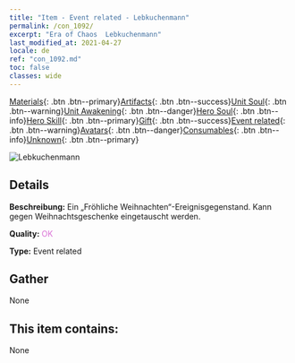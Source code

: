 ```yaml
---
title: "Item - Event related - Lebkuchenmann"
permalink: /con_1092/
excerpt: "Era of Chaos  Lebkuchenmann"
last_modified_at: 2021-04-27
locale: de
ref: "con_1092.md"
toc: false
classes: wide
---
```

 [Materials](/ItemsDE/){: .btn .btn--primary}[Artifacts](/ItemsDE/Artifacts/){: .btn .btn--success}[Unit Soul](/ItemsDE/UnitSoul/){: .btn .btn--warning}[Unit Awakening](/ItemsDE/UnitAwakening/){: .btn .btn--danger}[Hero Soul](/ItemsDE/HeroSoul/){: .btn .btn--info}[Hero Skill](/ItemsDE/HeroSkill/){: .btn .btn--primary}[Gift](/ItemsDE/Gift/){: .btn .btn--success}[Event related](/ItemsDE/Events/){: .btn .btn--warning}[Avatars](/ItemsDE/Avatars/){: .btn .btn--danger}[Consumables](/ItemsDE/Consumables/){: .btn .btn--info}[Unknown](/ItemsDE/Unknown/){: .btn .btn--primary}

 ![Lebkuchenmann](/images/t/i_690018.png)

## Details
 **Beschreibung:** Ein „Fröhliche Weihnachten“-Ereignisgegenstand. Kann gegen Weihnachtsgeschenke eingetauscht werden.

 **Quality:** <span style="color: #DA70D6">OK</span>

 **Type:** Event related

## Gather

  None

## This item contains:

  None

